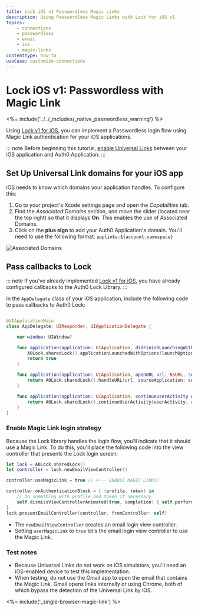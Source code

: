 ```yaml
---
title: Lock iOS v1 Passwordless Magic Links
description: Using Passwordless Magic Links with Lock for iOS v1
topics:
    - connections
    - passwordless
    - email
    - ios
    - magic-links
contentType: how-to
useCase: customize-connections
---
```


# Lock iOS v1: Passwordless with Magic Link

<%= include('../../_includes/_native_passwordless_warning') %>

Using [Lock v1 for iOS](/libraries/lock-ios/v1), you can implement a Passwordless login flow using Magic Link authentication for your iOS applications.

::: note
Before beginning this tutorial, [enable Universal Links](/applications/enable-universal-links/) between your iOS application and Auth0 Application.
:::

## Set Up Universal Link domains for your iOS app

iOS needs to know which domains your application handles. To configure this:

1. Go to your project's Xcode settings page and open the *Capabilities* tab.
2. Find the *Associated Domains* section, and move the slider (located near the top right) so that it displays **On**. This enables the use of Associated Domains.
3. Click on the **plus sign** to add your Auth0 Application's domain. You'll need to use the following format: `applinks:${account.namespace}`

![Associated Domains](/media/articles/connections/passwordless/associated-domains.png)

## Pass callbacks to Lock

::: note
If you've already implemented [Lock v1 for iOS](https://auth0.com/blog/how-to-implement-slack-like-login-on-ios-with-auth0/), you have already configured callbacks to the Auth0 Lock Library.
:::

In the `AppDelegate` class of your iOS application, include the following code to pass callbacks to Auth0 Lock:

```swift

@UIApplicationMain
class AppDelegate: UIResponder, UIApplicationDelegate {

    var window: UIWindow?

    func application(application: UIApplication, didFinishLaunchingWithOptions launchOptions: [NSObject: AnyObject]?) -> Bool {
        A0Lock.sharedLock().applicationLaunchedWithOptions(launchOptions)
        return true
    }

    func application(application: UIApplication, openURL url: NSURL, sourceApplication: String?, annotation: AnyObject) -> Bool {
        return A0Lock.sharedLock().handleURL(url, sourceApplication: sourceApplication)
    }

    func application(application: UIApplication, continueUserActivity userActivity: NSUserActivity, restorationHandler: ([AnyObject]?) -> Void) -> Bool {
        return A0Lock.sharedLock().continueUserActivity(userActivity, restorationHandler:restorationHandler)
    }
}

```

### Enable Magic Link login strategy

Because the Lock library handles the login flow, you'll indicate that it should use a Magic Link. To do this, you'll place the following code into the view controller that presents the Lock login screen:

```swift
let lock = A0Lock.sharedLock()
let controller = lock.newEmailViewController()

controller.useMagicLink = true // <--- ENABLE MAGIC LINKS!

controller.onAuthenticationBlock = { (profile, token) in
    // Do something with profile and token if necessary
    self.dismissViewControllerAnimated(true, completion: { self.performSegueWithIdentifier("UserLoggedIn", sender: self) })
}
lock.presentEmailController(controller, fromController: self)
```

* The `newEmailViewController` creates an email login view controller.
* Setting `userMagicLink` to `true` tells the email login view controller to use the Magic Link.

### Test notes

* Because Universal Links do not work on iOS simulators, you'll need an iOS-enabled device to test this implementation.
* When testing, do not use the Gmail app to open the email that contains the Magic Link. Gmail opens links internally or using Chrome, both of which bypass the detection of the Universal Link by iOS.

<%= include('_single-browser-magic-link') %>

